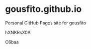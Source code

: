 # gousfito.github.io
Personal GitHub Pages site for gousfito






























































hXNKRsX0A

C6baa

